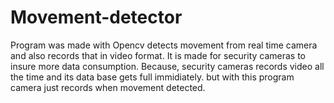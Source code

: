 # Movement-detector
Program was made with Opencv detects movement from real time camera and also records that in video format. It is made for security cameras to insure more data consumption. Because, security cameras records video all the time and its data base gets full immidiately. but with this program camera just records when movement detected.
